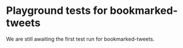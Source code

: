 # Playground tests for bookmarked-tweets
We are still awaiting the first test run for bookmarked-tweets.
